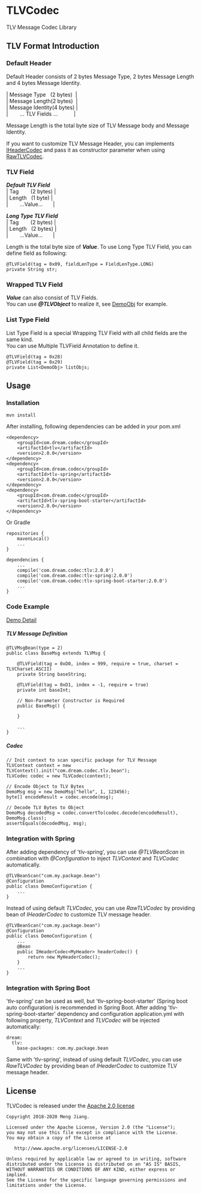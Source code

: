 # TLVCodec
TLV Message Codec Library

## TLV Format Introduction
### Default Header
Default Header consists of 2 bytes Message Type, 2 bytes Message Length and 4 bytes Message Identity. 

|&nbsp;Message Type&nbsp;&nbsp;&nbsp;(2 bytes)&nbsp;&nbsp;|<br/>
|&nbsp;Message Length(2 bytes)&nbsp;&nbsp;|<br/>
|&nbsp;Message Identity(4 bytes)&nbsp;|<br/>
|&nbsp;&nbsp;&nbsp;&nbsp;&nbsp;&nbsp;&nbsp;&nbsp;... TLV Fields ... &nbsp;&nbsp;&nbsp;&nbsp;&nbsp;&nbsp;&nbsp;&nbsp;&nbsp;&nbsp;|<br/>

Message Length is the total byte size of TLV Message body and Message Identity.<br/>

If you want to customize TLV Message Header, you can implements [IHeaderCodec](src/main/java/com/dream/codec/tlv/header/IHeaderCodec.java) 
and pass it as constructor parameter when using [RawTLVCodec](src/main/java/com/dream/codec/tlv/codec/RawTLVCodec.java).

### TLV Field

***Default TLV Field***<br/>
|&nbsp;Tag&nbsp;&nbsp;&nbsp;&nbsp;&nbsp;&nbsp;&nbsp;&nbsp;(2 bytes)&nbsp;|<br/>
|&nbsp;Length&nbsp;&nbsp;&nbsp;(1 byte)&nbsp;|<br/>
|&nbsp;&nbsp;&nbsp;&nbsp;&nbsp;&nbsp;&nbsp;&nbsp;...Value...&nbsp;&nbsp;&nbsp;&nbsp;&nbsp;&nbsp;&nbsp;|<br/>

***Long Type TLV Field***<br/>
|&nbsp;Tag&nbsp;&nbsp;&nbsp;&nbsp;&nbsp;&nbsp;&nbsp;&nbsp;(2 bytes)&nbsp;|<br/>
|&nbsp;Length&nbsp;&nbsp;&nbsp;(2 bytes)&nbsp;|<br/>
|&nbsp;&nbsp;&nbsp;&nbsp;&nbsp;&nbsp;&nbsp;&nbsp;...Value...&nbsp;&nbsp;&nbsp;&nbsp;&nbsp;&nbsp;&nbsp;|<br/>

Length is the total byte size of ***Value***.
To use Long Type TLV Field, you can define field as following:
```
@TLVField(tag = 0x09, fieldLenType = FieldLenType.LONG)
private String str;
```
### Wrapped TLV Field
***Value*** can also consist of TLV Fields.<br/>
You can use ***@TLVObject*** to realize it, see [DemoObj](src/test/java/com/dream/codec/tlv/bean/DemoObj.java) for example. 

### List Type Field
List Type Field is a special Wrapping TLV Field with all child fields are the same kind.<br/>
You can use Multiple TLVField Annotation to define it.
```
@TLVField(tag = 0x28)
@TLVField(tag = 0x29)
private List<DemoObj> listObjs;
```

## Usage
### Installation
```
mvn install
```
After installing, following dependencies can be added in your pom.xml
```
<dependency>
    <groupId>com.dream.codec</groupId>
    <artifactId>tlv</artifactId>
    <version>2.0.0</version>
</dependency>
<dependency>
    <groupId>com.dream.codec</groupId>
    <artifactId>tlv-spring</artifactId>
    <version>2.0.0</version>
</dependency>
<dependency>
    <groupId>com.dream.codec</groupId>
    <artifactId>tlv-spring-boot-starter</artifactId>
    <version>2.0.0</version>
</dependency>
```
Or Gradle
```
repositories {
    mavenLocal()
    ...
}

dependencies {
    ...
    compile('com.dream.codec:tlv:2.0.0')
    compile('com.dream.codec:tlv-spring:2.0.0')
    compile('com.dream.codec:tlv-spring-boot-starter:2.0.0')
    ...
}
```

### Code Example
[Demo Detail](tlv/src/test/java/com/dream/codec/tlv/DemoTest.java)
##### TLV Message Definition
```
@TLVMsgBean(type = 2)
public class BaseMsg extends TLVMsg {

    @TLVField(tag = 0xD0, index = 999, require = true, charset = TLVCharset.ASCII)
    private String baseString;

    @TLVField(tag = 0xD1, index = -1, require = true)
    private int baseInt;
    
    // Non-Parameter Constructor is Required
    public BaseMsg() {

    }

    ...
}
```
##### Codec
```
// Init context to scan specific package for TLV Message
TLVContext context = new TLVContext().init("com.dream.codec.tlv.bean");
TLVCodec codec = new TLVCodec(context);

// Encode Object to TLV Bytes
DemoMsg msg = new DemoMsg("hello", 1, 123456);
byte[] encodeResult = codec.encode(msg);

// Decode TLV Bytes to Object
DemoMsg decodedMsg = codec.convertTo(codec.decode(encodeResult), DemoMsg.class);
assertEquals(decodedMsg, msg);
```

### Integration with Spring
After adding dependency of 'tlv-spring', you can use _@TLVBeanScan_ in combination with _@Configuration_ to inject 
_TLVContext_ and _TLVCodec_ automatically.
```
@TLVBeanScan("com.my.package.bean")
@Configuration
public class DemoConfiguration {
    ...
}
```
Instead of using default _TLVCodec_, you can use _RawTLVCodec_ by providing bean of _IHeaderCodec_ to customize 
TLV message header. 
```
@TLVBeanScan("com.my.package.bean")
@Configuration
public class DemoConfiguration {
    ...
    @Bean
    public IHeaderCodec<MyHeader> headerCodec() {
        return new MyHeaderCodec();
    }
    ...
}
```
### Integration with Spring Boot
'tlv-spring' can be used as well, but 'tlv-spring-boot-starter' (Spring boot auto configuration) is recommended in 
Spring Boot. After adding 'tlv-spring-boot-starter' dependency and configuration application.yml with following 
property, _TLVContext_ and _TLVCodec_ will be injected automatically: 
```
dream:
  tlv:
    base-packages: com.my.package.bean
```
Same with 'tlv-spring', instead of using default _TLVCodec_, you can use _RawTLVCodec_ by providing bean of 
_IHeaderCodec_ to customize TLV message header.

## License
TLVCodec is released under the [Apache 2.0 license](LICENSE)

    Copyright 2018-2020 Meng Jiang.

    Licensed under the Apache License, Version 2.0 (the "License");
    you may not use this file except in compliance with the License.
    You may obtain a copy of the License at

       http://www.apache.org/licenses/LICENSE-2.0

    Unless required by applicable law or agreed to in writing, software
    distributed under the License is distributed on an "AS IS" BASIS,
    WITHOUT WARRANTIES OR CONDITIONS OF ANY KIND, either express or implied.
    See the License for the specific language governing permissions and
    limitations under the License.

